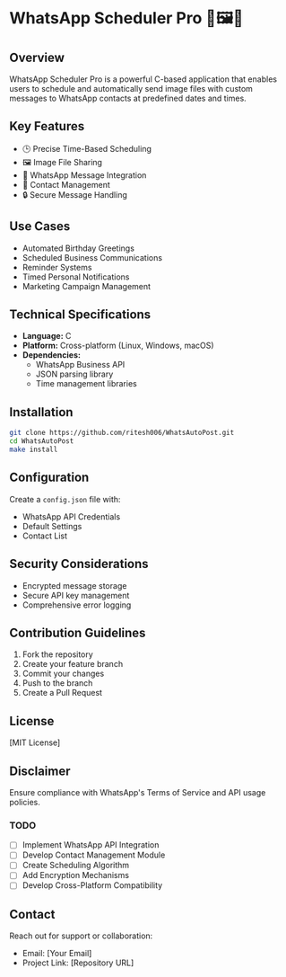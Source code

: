 # WhatsApp Scheduler Pro 📅🖼️📱

## Overview
WhatsApp Scheduler Pro is a powerful C-based application that enables users to schedule and automatically send image files with custom messages to WhatsApp contacts at predefined dates and times.

## Key Features
- 🕒 Precise Time-Based Scheduling
- 🖼️ Image File Sharing
- 📱 WhatsApp Message Integration
- 📇 Contact Management
- 🔒 Secure Message Handling

## Use Cases
- Automated Birthday Greetings
- Scheduled Business Communications
- Reminder Systems
- Timed Personal Notifications
- Marketing Campaign Management

## Technical Specifications
- **Language:** C
- **Platform:** Cross-platform (Linux, Windows, macOS)
- **Dependencies:** 
  - WhatsApp Business API
  - JSON parsing library
  - Time management libraries

## Installation
```bash
git clone https://github.com/ritesh006/WhatsAutoPost.git
cd WhatsAutoPost
make install
```

## Configuration
Create a `config.json` file with:
- WhatsApp API Credentials
- Default Settings
- Contact List

## Security Considerations
- Encrypted message storage
- Secure API key management
- Comprehensive error logging

## Contribution Guidelines
1. Fork the repository
2. Create your feature branch
3. Commit your changes
4. Push to the branch
5. Create a Pull Request

## License
[MIT License]

## Disclaimer
Ensure compliance with WhatsApp's Terms of Service and API usage policies.

### TODO
- [ ] Implement WhatsApp API Integration
- [ ] Develop Contact Management Module
- [ ] Create Scheduling Algorithm
- [ ] Add Encryption Mechanisms
- [ ] Develop Cross-Platform Compatibility

## Contact
Reach out for support or collaboration:
- Email: [Your Email]
- Project Link: [Repository URL]

